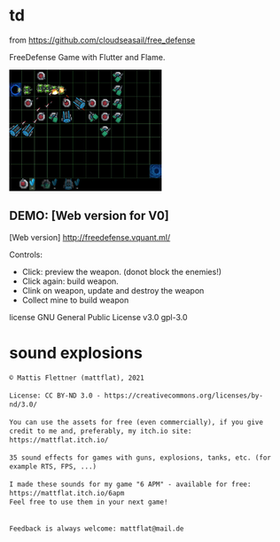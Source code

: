 # td
 from https://github.com/cloudseasail/free_defense  
 

 
 FreeDefense Game with Flutter and Flame.

<img src="assets/screenshot.jpg" width="275px"/>

## DEMO: [Web version for V0]  
[Web version] http://freedefense.vquant.ml/

Controls:
- Click:  preview the weapon.  (donot block the enemies!)
- Click again: build weapon.
- Clink on weapon,  update and destroy the weapon
- Collect mine to build weapon

 
 
 
 
 license GNU General Public License v3.0	gpl-3.0
 
 
# sound explosions 
```
© Mattis Flettner (mattflat), 2021

License: CC BY-ND 3.0 - https://creativecommons.org/licenses/by-nd/3.0/

You can use the assets for free (even commercially), if you give credit to me and, preferably, my itch.io site: https://mattflat.itch.io/

35 sound effects for games with guns, explosions, tanks, etc. (for example RTS, FPS, ...)

I made these sounds for my game "6 APM" - available for free: https://mattflat.itch.io/6apm
Feel free to use them in your next game!


Feedback is always welcome: mattflat@mail.de
```
